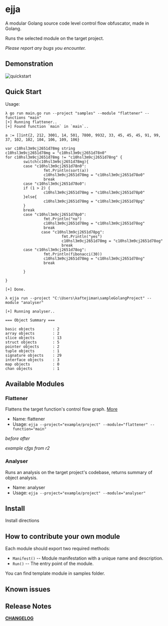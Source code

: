 # ejja

A modular Golang source code level control flow obfuscator, made in Golang.

Runs the selected module on the target project.


*Please report any bugs you encounter.*

## Demonstration

![quickstart](https://raw.githubusercontent.com/kaftejiman/ejja/main/assets/quickstart.gif)

## Quick Start

Usage:

```golang
λ go run main.go run --project "samples" --module "flattener" --functions "main"
[+] Running flattener..
[+] Found function `main` in `main`..

a := []int{2, 212, 3001, 14, 501, 7800, 9932, 33, 45, 45, 45, 91, 99, 37, 102, 102, 104, 106, 109, 106}

var c10hsl3m9cj2651d78mg string
c10hsl3m9cj2651d78mg = "c10hsl3m9cj2651d78n0"
for c10hsl3m9cj2651d78mg != "c10hsl3m9cj2651d78ng" {
        switch(c10hsl3m9cj2651d78mg){
        case "c10hsl3m9cj2651d78n0":
                 fmt.Println(sort(a))
                 c10hsl3m9cj2651d78mg = "c10hsl3m9cj2651d78o0"
                 break
        case "c10hsl3m9cj2651d78o0":
        if (1 > 2) {
                 c10hsl3m9cj2651d78mg = "c10hsl3m9cj2651d78p0"
        }else{
                 c10hsl3m9cj2651d78mg = "c10hsl3m9cj2651d78pg"
        }
        break
        case "c10hsl3m9cj2651d78p0":
                 fmt.Println("no")
                 c10hsl3m9cj2651d78mg = "c10hsl3m9cj2651d78og"
                 break
                case "c10hsl3m9cj2651d78pg":
                         fmt.Println("yes")
                         c10hsl3m9cj2651d78mg = "c10hsl3m9cj2651d78og"
                         break
        case "c10hsl3m9cj2651d78og":
                 fmt.Println(fibonacci(30))
                 c10hsl3m9cj2651d78mg = "c10hsl3m9cj2651d78ng"
                 break

        }

}

[+] Done.

λ ejja run --project "C:\Users\kaftejiman\sampleGolangProject" --module "analyser"

[+] Running analyser..

=== Object Summary ===

basic objects        : 2
array objects        : 2
slice objects        : 13
struct objects       : 5
pointer objects      : 2
tuple objects        : 1
signature objects    : 29
interface objects    : 3
map objects          : 0
chan objects         : 1

```

## Available Modules

### Flattener

Flattens the target function's control flow graph. [More](http://ac.inf.elte.hu/Vol_030_2009/003.pdf)

* Name: flattener
* Usage: `ejja --project="example/project" --module="flattener" --function="main"`
  
*before* *after*

*example cfgs from r2*

### Analyser

Runs an analysis on the target project's codebase, returns summary of object analysis.

* Name: analyser
* Usage: `ejja --project="example/project" --module="analyser"`

## Install

Install directions

## How to contribute your own module

Each module should export two required methods:
 * `Manifest()` -- Module manifestation with a unique name and description.
 * `Run()` -- The entry point of the module.

You can find template module in samples folder.

## Known issues

## Release Notes

**[CHANGELOG](https://github.com/kaftejiman/ejja/blob/main/CHANGELOG.md)**

